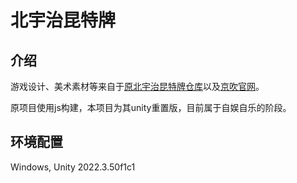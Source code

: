 # 北宇治昆特牌
## 介绍
游戏设计、美术素材等来自于[原北宇治昆特牌仓库](https://github.com/kitauji-gwent/kitauji-gwent)以及[京吹官网](https://www.kyotoanimation.co.jp/shop/kitaujisuibu/#character)。

原项目使用js构建，本项目为其unity重置版，目前属于自娱自乐的阶段。

## 环境配置
Windows, Unity 2022.3.50f1c1





